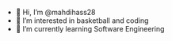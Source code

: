 - 👋 Hi, I’m @mahdihass28
- 👀 I’m interested in basketball and coding
- 🌱 I’m currently learning Software Engineering

<!---
mahdihass28/mahdihass28 is a ✨ special ✨ repository because its `README.md` (this file) appears on your GitHub profile.
You can click the Preview link to take a look at your changes.
--->
